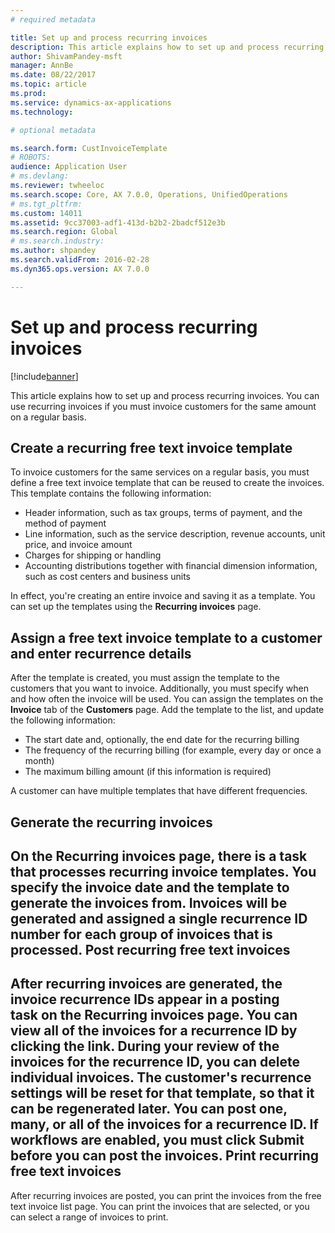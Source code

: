 ```yaml
---
# required metadata

title: Set up and process recurring invoices
description: This article explains how to set up and process recurring invoices. You can use recurring invoices if you must invoice customers for the same amount on a regular basis.
author: ShivamPandey-msft
manager: AnnBe
ms.date: 08/22/2017
ms.topic: article
ms.prod: 
ms.service: dynamics-ax-applications
ms.technology: 

# optional metadata

ms.search.form: CustInvoiceTemplate
# ROBOTS: 
audience: Application User
# ms.devlang: 
ms.reviewer: twheeloc
ms.search.scope: Core, AX 7.0.0, Operations, UnifiedOperations
# ms.tgt_pltfrm: 
ms.custom: 14011
ms.assetid: 9cc37003-adf1-413d-b2b2-2badcf512e3b
ms.search.region: Global
# ms.search.industry: 
ms.author: shpandey
ms.search.validFrom: 2016-02-28
ms.dyn365.ops.version: AX 7.0.0

---
```


# Set up and process recurring invoices

[!include[banner](../includes/banner.md)]


This article explains how to set up and process recurring invoices. You can use recurring invoices if you must invoice customers for the same amount on a regular basis.

Create a recurring free text invoice template
---------------------------------------------

To invoice customers for the same services on a regular basis, you must define a free text invoice template that can be reused to create the invoices. This template contains the following information:

-   Header information, such as tax groups, terms of payment, and the method of payment
-   Line information, such as the service description, revenue accounts, unit price, and invoice amount
-   Charges for shipping or handling
-   Accounting distributions together with financial dimension information, such as cost centers and business units

In effect, you're creating an entire invoice and saving it as a template. You can set up the templates using the **Recurring invoices** page.

## Assign a free text invoice template to a customer and enter recurrence details
After the template is created, you must assign the template to the customers that you want to invoice. Additionally, you must specify when and how often the invoice will be used. You can assign the templates on the **Invoice** tab of the **Customers** page. Add the template to the list, and update the following information:

-   The start date and, optionally, the end date for the recurring billing
-   The frequency of the recurring billing (for example, every day or once a month)
-   The maximum billing amount (if this information is required)

A customer can have multiple templates that have different frequencies.

## Generate the recurring invoices
On the **Recurring invoices** page, there is a task that processes recurring invoice templates. You specify the invoice date and the template to generate the invoices from. Invoices will be generated and assigned a single recurrence ID number for each group of invoices that is processed.
Post recurring free text invoices
---------------------------------

After recurring invoices are generated, the invoice recurrence IDs appear in a posting task on the **Recurring invoices** page. You can view all of the invoices for a recurrence ID by clicking the link. During your review of the invoices for the recurrence ID, you can delete individual invoices. The customer's recurrence settings will be reset for that template, so that it can be regenerated later. You can post one, many, or all of the invoices for a recurrence ID. If workflows are enabled, you must click **Submit** before you can post the invoices.
Print recurring free text invoices
----------------------------------

After recurring invoices are posted, you can print the invoices from the free text invoice list page. You can print the invoices that are selected, or you can select a range of invoices to print.



